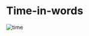 # Time-in-words

![time](https://user-images.githubusercontent.com/42794655/101460846-21b3b080-3960-11eb-8a47-febc340f531d.jpg)
